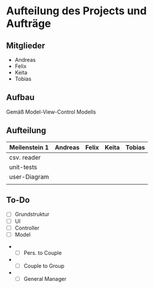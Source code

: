 # Aufteilung des Projects und Aufträge
## Mitglieder
+ Andreas
+ Felix
+ Keita
+ Tobias 
## Aufbau
Gemäß Model-View-Control Modells
## Aufteilung
| Meilenstein 1 | Andreas   | Felix | Keita   | Tobias   |
|---------------|-----------|-------|---------|----------|
| csv. reader   |           |       |         |          |
| unit-tests    |           |       |         |          |
| user-Diagram  |           |       |         |          |
|               |           |       |         |          |


## To-Do
- [ ] Grundstruktur
- [ ] UI
- [ ] Controller
- [ ] Model
- - [ ] Pers. to Couple
- - [ ] Couple to Group
- - [ ] General Manager